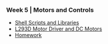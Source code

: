 ### Week 5 | Motors and Controls

- [Shell Scripts and Libraries](pillow.md)
- [L293D Motor Driver and DC Motors](motor.md)
- [Homework](homework.md)
